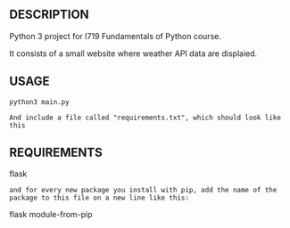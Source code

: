 DESCRIPTION
------------

Python 3 project for I719 Fundamentals of Python course.

It consists of a small website where weather API data are displaied.


USAGE
-----

`python3 main.py`

```
And include a file called "requirements.txt", which should look like this
```
REQUIREMENTS
-----

flask

```
and for every new package you install with pip, add the name of the package to this file on a new line like this:

```
flask
module-from-pip
```